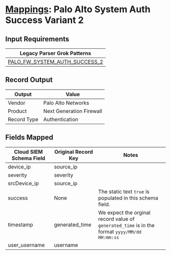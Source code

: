 # [Mappings](README.md): Palo Alto System Auth Success Variant 2

## Input Requirements

|Legacy Parser Grok Patterns|
|-------------|
|[PALO_FW_SYSTEM_AUTH_SUCCESS_2](../legacy_parsers/PALO_FW_SYSTEM_AUTH_SUCCESS_2.md)|

## Record Output

|Output|Value|
|------|-----|
|Vendor|Palo Alto Networks|
|Product|Next Generation Firewall|
|Record Type|Authentication|

## Fields Mapped

|Cloud SIEM Schema Field|Original Record Key|Notes|
|-----------------------|-------------------|-----|
|device_ip|source_ip||
|severity|severity||
|srcDevice_ip|source_ip||
|success|None|The static text `true` is populated in this schema field.|
|timestamp|generated_time|We expect the orginal record value of `generated_time` is in the format `yyyy/MM/dd HH:mm:ss`|
|user_username|username||

